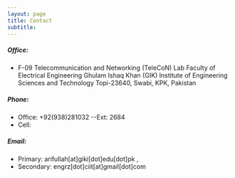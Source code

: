 ```yaml
---
layout: page
title: Contact
subtitle: 
---
```


##### Office:

- F-09 Telecommunication and Networking (TeleCoN) Lab
  Faculty of Electrical Engineering
  Ghulam Ishaq Khan (GIK) Institute of Engineering Sciences and Technology
  Topi-23640, Swabi, KPK, Pakistan

##### Phone:

- Office: +92(938)281032 --Ext: 2684
- Cell:

##### Email:

- Primary:
  arifullah[at]giki[dot]edu[dot]pk , 
- Secondary: 
  engrz[dot]ciit[at]gmail[dot]com
